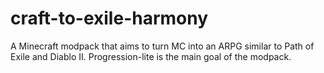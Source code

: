 # craft-to-exile-harmony
A Minecraft modpack that aims to turn MC into an ARPG similar to Path of Exile and Diablo II. Progression-lite is the main goal of the modpack.
